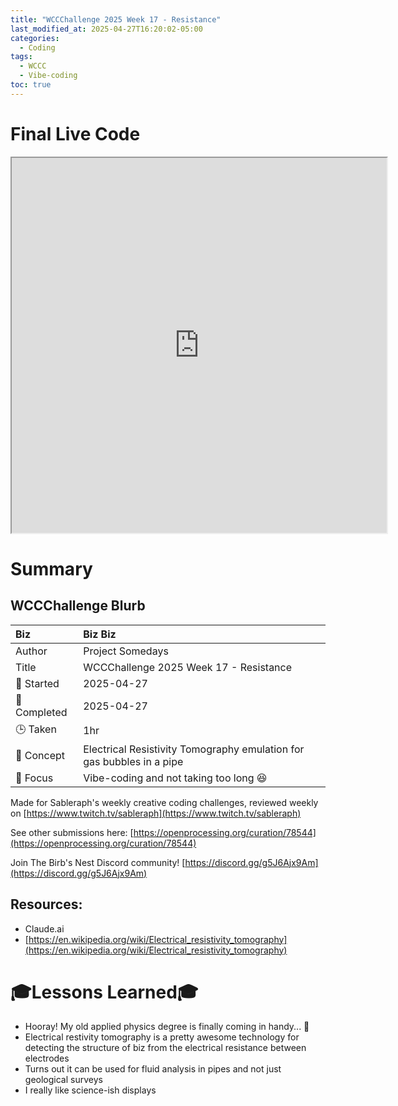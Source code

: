 ```yaml
---
title: "WCCChallenge 2025 Week 17 - Resistance"
last_modified_at: 2025-04-27T16:20:02-05:00
categories:
  - Coding
tags:
  - WCCC
  - Vibe-coding
toc: true
---
```


# Final Live Code
<iframe src="https://openprocessing.org/sketch/2627098/embed/?plusEmbedHash=060b4a18&userID=410675&plusEmbedTitle=true&show=sketch" width="600" height="600"></iframe>

<!-- # Final Result - Video -->
<!-- [![Watch the video](https://img.youtube.com/vi/4eS8dGd9_TI/maxresdefault.jpg)](https://youtu.be/4eS8dGd9_TI) -->

# Summary
## WCCChallenge Blurb

| Biz             | Biz Biz                               |
|:--------           | :---------                                |
| Author          | Project Somedays                      |
| Title           | WCCChallenge 2025 Week 17 - Resistance |
| 📅 Started      | 2025-04-27        |
| 📅 Completed    | 2025-04-27        |
| 🕒 Taken        | 1hr                                  |
| 🤯 Concept      | Electrical Resistivity Tomography emulation for gas bubbles in a pipe        |
| 🔎 Focus        | Vibe-coding and not taking too long 😆        |


Made for Sableraph's weekly creative coding challenges, reviewed weekly on [https://www.twitch.tv/sableraph](https://www.twitch.tv/sableraph)

See other submissions here: [https://openprocessing.org/curation/78544](https://openprocessing.org/curation/78544)

Join The Birb's Nest Discord community! [https://discord.gg/g5J6Ajx9Am](https://discord.gg/g5J6Ajx9Am)

## Resources:
- Claude.ai
- [https://en.wikipedia.org/wiki/Electrical_resistivity_tomography](https://en.wikipedia.org/wiki/Electrical_resistivity_tomography)

# 🎓Lessons Learned🎓
- Hooray! My old applied physics degree is finally coming in handy... 🤣 
- Electrical restivity tomography is a pretty awesome technology for detecting the structure of biz from the electrical resistance between electrodes
- Turns out it can be used for fluid analysis in pipes and not just geological surveys
- I really like science-ish displays
